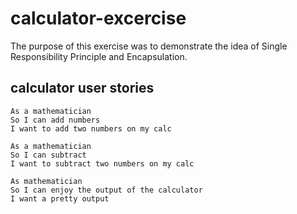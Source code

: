 # calculator-excercise

The purpose of this exercise was to demonstrate the idea of Single Responsibility Principle and Encapsulation. 

## calculator user stories

```
As a mathematician
So I can add numbers
I want to add two numbers on my calc
```
```
As a mathematician
So I can subtract
I want to subtract two numbers on my calc
```
```
As mathematician
So I can enjoy the output of the calculator
I want a pretty output
```